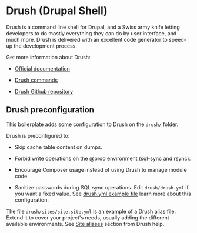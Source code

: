 # Drush (Drupal Shell)

Drush is a command line shell for Drupal, and a Swiss army knife letting developers to do mostly everything they can do by user interface, and much more. Drush is delivered
with an excellent code generator to speed-up the development process.

Get more information about Drush:

- [Official documentation](https://www.drush.org/)

- [Drush commands](https://www.drush.org/latest/commands/all/)

- [Drush Github repository](https://github.com/drush-ops/drush/)




## Drush preconfiguration


This boilerplate adds some configuration to Drush on the `drush/` folder.

Drush is preconfigured to:

  - Skip cache table content on dumps.

  - Forbid write operations on the @prod environment (sql-sync and rsync).

  - Encourage Composer usage instead of using Drush to manage module code.

  - Sanitize passwords during SQL sync operations. Edit `drush/drush.yml` if you want a fixed value. See [drush.yml example file](https://www.drush.org/latest/examples/example.drush.yml/) learn more about this configuration.



The file `drush/sites/site.site.yml` is an example of a Drush alias file. Extend it to cover your project's needs, usually adding the different available environments. See [Site aliases](https://www.drush.org/latest/site-aliases/) section from Drush help.





